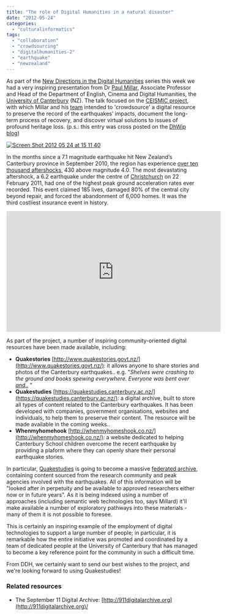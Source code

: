 ```yaml
---
title: "The role of Digital Humanities in a natural disaster"
date: "2012-05-24"
categories: 
  - "culturalinformatics"
tags: 
  - "collaboration"
  - "crowdsourcing"
  - "digitalhumanities-2"
  - "earthquake"
  - "newzealand"
---
```


As part of the [New Directions in the Digital Humanities](http://www.kcl.ac.uk/artshums/depts/ddh/eventrecords/millar.aspx) series this week we had a very inspiring presentation from Dr [Paul Millar](http://www.canterbury.ac.nz/spark/Researcher.aspx?researcherid=2177048), Associate Professor and Head of the Department of English, Cinema and Digital Humanities, the [University of Canterbury](http://www.canterbury.ac.nz/) (NZ). The talk focused on the [CEISMIC project](http://www.ceismic.org.nz/), with which Millar and his [team](http://www.ceismic.org.nz/programme-team) intended to 'crowdsource' a digital resource to preserve the record of the earthquakes’ impacts, document the long-term process of recovery, and discover virtual solutions to issues of profound heritage loss. (p.s.: this entry was cross posted on the [DhWip blog](http://wip.cch.kcl.ac.uk/2012/05/24/seminar-the-role-of-digital-humanities-in-a-natural-disaster/))

[![Screen Shot 2012 05 24 at 15 11 40](/media/static/blog_img/Screen-Shot-2012-05-24-at-15.11.40.png)](http://www.ceismic.org.nz/)

In the months since a 7.1 magnitude earthquake hit New Zealand’s Canterbury province in September 2010, the region has experience [over ten thousand aftershocks](http://www.geonet.org.nz/earthquake/quakes/recent_quakes.html), 430 above magnitude 4.0. The most devastating aftershock, a 6.2 earthquake under the centre of [Christchurch](http://www.christchurchquakemap.co.nz/) on 22 February 2011, had one of the highest peak ground acceleration rates ever recorded. This event claimed 185 lives, damaged 80% of the central city beyond repair, and forced the abandonment of 6,000 homes. It was the third costliest insurance event in history.

<iframe width="560" height="315" src="http://www.youtube.com/embed/ZE7p2m4aaNM" frameborder="0" allowfullscreen></iframe>

As part of the project, a number of inspiring community-oriented digital resources have been made available, including:

- **Quakestories** [http://www.quakestories.govt.nz/](http://www.quakestories.govt.nz/): it allows anyone to share stories and photos of the Canterbury earthquakes.. e.g. "_Shelves were crashing to the ground and books spewing everywhere. Everyone was bent over [and..](http://www.quakestories.govt.nz/559/story/)_ "
- **Quakestudies** [https://quakestudies.canterbury.ac.nz/](https://quakestudies.canterbury.ac.nz/): a digital archive, built to store all types of content related to the Canterbury earthquakes. It has been developed with companies, government organisations, websites and individuals, to help them to preserve their content. The resource will be made available in the coming weeks..
- **Whenmyhomehook** [http://whenmyhomeshook.co.nz/](http://whenmyhomeshook.co.nz/): a website dedicated to helping Canterbury School children overcome the recent earthquake by providing a plaform where they can openly share their personal earthquake stories.

In particular, [Quakestudies](http://www.ceismic.org.nz/quakestudies) is going to become a massive [federated archive](http://www.ceismic.org.nz/faqs#faq1), containing content sourced from the research community and peak agencies involved with the earthquakes. All of this information will be "looked after in perpetuity and be available to approved researchers either now or in future years". As it is being indexed using a number of approaches (including semantic web technologies too, says Millard) it'll make available a number of exploratory pathways into these materials - many of them it is not possible to foresee.

This is certainly an inspiring example of the employment of digital technologies to support a large number of people; in particular, it is remarkable how the entire initiative was promoted and coordinated by a team of dedicated people at the University of Canterbury that has managed to become a key reference point for the community in such a difficult time.

From DDH, we certainly want to send our best wishes to the project, and we're looking forward to using Quakestudies!

### Related resources

- The September 11 Digital Archive: [http://911digitalarchive.org](http://911digitalarchive.org)/
